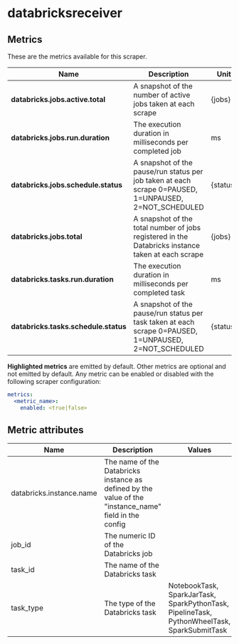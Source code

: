 [comment]: <> (Code generated by mdatagen. DO NOT EDIT.)

# databricksreceiver

## Metrics

These are the metrics available for this scraper.

| Name | Description | Unit | Type | Attributes |
| ---- | ----------- | ---- | ---- | ---------- |
| **databricks.jobs.active.total** | A snapshot of the number of active jobs taken at each scrape | {jobs} | Gauge(Int) | <ul> </ul> |
| **databricks.jobs.run.duration** | The execution duration in milliseconds per completed job | ms | Gauge(Int) | <ul> <li>job_id</li> </ul> |
| **databricks.jobs.schedule.status** | A snapshot of the pause/run status per job taken at each scrape 0=PAUSED, 1=UNPAUSED, 2=NOT_SCHEDULED | {status} | Gauge(Int) | <ul> <li>job_id</li> </ul> |
| **databricks.jobs.total** | A snapshot of the total number of jobs registered in the Databricks instance taken at each scrape | {jobs} | Gauge(Int) | <ul> </ul> |
| **databricks.tasks.run.duration** | The execution duration in milliseconds per completed task | ms | Gauge(Int) | <ul> <li>job_id</li> <li>task_id</li> </ul> |
| **databricks.tasks.schedule.status** | A snapshot of the pause/run status per task taken at each scrape 0=PAUSED, 1=UNPAUSED, 2=NOT_SCHEDULED | {status} | Gauge(Int) | <ul> <li>job_id</li> <li>task_id</li> <li>task_type</li> </ul> |

**Highlighted metrics** are emitted by default. Other metrics are optional and not emitted by default.
Any metric can be enabled or disabled with the following scraper configuration:

```yaml
metrics:
  <metric_name>:
    enabled: <true|false>
```

## Metric attributes

| Name | Description | Values |
| ---- | ----------- | ------ |
| databricks.instance.name | The name of the Databricks instance as defined by the value of the "instance_name" field in the config |  |
| job_id | The numeric ID of the Databricks job |  |
| task_id | The name of the Databricks task |  |
| task_type | The type of the Databricks task | NotebookTask, SparkJarTask, SparkPythonTask, PipelineTask, PythonWheelTask, SparkSubmitTask |
